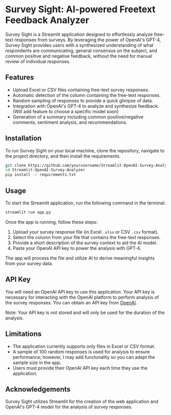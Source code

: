 # Survey Sight: AI-powered Freetext Feedback Analyzer

Survey Sight is a Streamlit application designed to effortlessly analyze free-text responses from surveys. By leveraging the power of OpenAI's GPT-4, Survey Sight provides users with a synthesized understanding of what respondents are communicating, general consensus on the subject, and common positive and negative feedback, without the need for manual review of individual responses.

## Features

- Upload Excel or CSV files containing free-text survey responses.
- Automatic detection of the column containing the free-text responses.
- Random sampling of responses to provide a quick glimpse of data.
- Integration with OpenAI's GPT-4 to analyze and synthesize feedback. (Will add feature to choose a specific model soon)
- Generation of a summary including common positive/negative comments, sentiment analysis, and recommendations.

## Installation

To run Survey Sight on your local machine, clone the repository, navigate to the project directory, and then install the requirements.

```bash
git clone https://github.com/yourusername/Streamlit-OpenAI-Survey-Analyzer.git
cd Streamlit-OpenAI-Survey-Analyzer
pip install -r requirements.txt
```

## Usage

To start the Streamlit application, run the following command in the terminal:

```bash
streamlit run app.py
```

Once the app is running, follow these steps:

1. Upload your survey response file (in Excel `.xlsx` or CSV `.csv` format).
2. Select the column from your file that contains the free-text responses.
3. Provide a short description of the survey context to aid the AI model.
4. Paste your OpenAI API key to power the analysis with GPT-4.

The app will process the file and utilize AI to derive meaningful insights from your survey data.

## API Key

You will need an OpenAI API key to use this application. Your API key is necessary for interacting with the OpenAI platform to perform analysis of the survey responses. You can obtain an API key from [OpenAI](https://platform.openai.com/).

Note: Your API key is not stored and will only be used for the duration of the analysis.

## Limitations

- The application currently supports only files in Excel or CSV format.
- A sample of 100 random responses is used for analysis to ensure performance; however, I may add functonality so you can adapt the sample size in the app.
- Users must provide their OpenAI API key each time they use the application.

## Acknowledgements

Survey Sight utilizes Streamlit for the creation of the web application and OpenAI's GPT-4 model for the analysis of survey responses.


